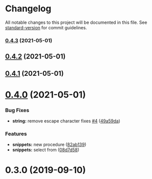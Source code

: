 # Changelog

All notable changes to this project will be documented in this file. See [standard-version](https://github.com/conventional-changelog/standard-version) for commit guidelines.

### [0.4.3](https://github.com/kevinchee/pronto-4gl-vscode-lang/compare/v0.4.2...v0.4.3) (2021-05-01)

## [0.4.2](https://github.com/kevinchee/pronto-4gl-vscode-lang/compare/v0.4.1...v0.4.2) (2021-05-01)



## [0.4.1](https://github.com/kevinchee/pronto-4gl-vscode-lang/compare/v0.4.0...v0.4.1) (2021-05-01)



# [0.4.0](https://github.com/kevinchee/pronto-4gl-vscode-lang/compare/v0.3.0...v0.4.0) (2021-05-01)


### Bug Fixes

* **string:** remove escape character fixes [#4](https://github.com/kevinchee/pronto-4gl-vscode-lang/issues/4) ([49a59da](https://github.com/kevinchee/pronto-4gl-vscode-lang/commit/49a59da3e86d72269b31fe6367408c1686d636ec))


### Features

* **snippets:** new procedure ([82ab139](https://github.com/kevinchee/pronto-4gl-vscode-lang/commit/82ab139dfbb68f503ada87820689cab6a7772c20))
* **snippets:** select from ([08d7d58](https://github.com/kevinchee/pronto-4gl-vscode-lang/commit/08d7d580b42aaf567707660f6ff43fbb58774233))



# 0.3.0 (2019-09-10)

